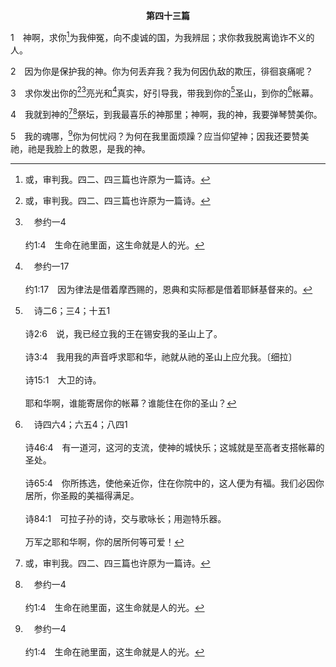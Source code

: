 <p style="text-align:center;font-weight:bold;">第四十三篇</p>

1　神啊，求你[^1]为我伸冤，向不虔诚的国，为我辨屈；求你救我脱离诡诈不义的人。

[^1]:或，审判我。四二、四三篇也许原为一篇诗。

2　因为你是保护我的神。你为何丢弃我？我为何因仇敌的欺压，徘徊哀痛呢？

3　求你发出你的[^1][^a]亮光和[^b]真实，好引导我，带我到你的[^c]圣山，到你的[^d]帐幕。

[^1]:亮光和真实(实际)不是分开的东西，乃是一件东西的两面。真实是亮光的照耀，亮光是真实的源头(约壹一5～6与6注6末段)。当亮光照在我们身上，我们就接受真实，实际；当我们在交通中到神面前，我们就在亮光中。按照本节，神圣的亮光和神圣的真实，把神被掳的圣民引导到神的圣山和祂的帐幕那里；帐幕预表众地方召会。亮光和真实都在召会里(提前三15)。

[^a]:　参约一4<br><br>约1:4　生命在祂里面，这生命就是人的光。

[^b]:　参约一17<br><br>约1:17　因为律法是借着摩西赐的，恩典和实际都是借着耶稣基督来的。

[^c]:　诗二6；三4；十五1<br><br>诗2:6　说，我已经立我的王在锡安我的圣山上了。<br><br>诗3:4　我用我的声音呼求耶和华，祂就从祂的圣山上应允我。〔细拉〕<br><br>诗15:1　大卫的诗。<br><br>耶和华啊，谁能寄居你的帐幕？谁能住在你的圣山？

[^d]:　诗四六4；六五4；八四1<br><br>诗46:4　有一道河，这河的支流，使神的城快乐；这城就是至高者支搭帐幕的圣处。<br><br>诗65:4　你所拣选，使他亲近你，住在你院中的，这人便为有福。我们必因你居所，你圣殿的美福得满足。<br><br>诗84:1　可拉子孙的诗，交与歌咏长；用迦特乐器。<br><br>万军之耶和华啊，你的居所何等可爱！

4　我就到神的[^1][^a]祭坛，到我最喜乐的神那里；神啊，我的神，我要弹琴赞美你。

[^1]:写四二～四四篇的诗人，是在被掳中爱神的人(四二6)。他们切慕神、渴想神(四二1～2)，并渴望回到耶路撒冷，上锡安山而到达祭坛。这样，他们就能进到殿里，与他们最喜乐的神相会。这就是为什么他们求神赐给他们亮光和真实(3)，使他们知道如何从被掳得释放，而回到神的居所。

[^a]:　申十二27；二六4；尼十34；诗六六13～15；一一六17～19<br><br>申12:27　你的燔祭，连肉带血，都要献在耶和华你神的坛上；至于你别的祭，血要倒在耶和华你神的坛上，肉你可以吃。<br><br>申26:4　祭司就要从你手里取过筐子来，放在耶和华你神的坛前。<br><br>尼10:34　我们祭司、利未人和百姓都为奉献木柴掣签，以便年年按着宗族，定期将木柴奉到我们神的殿里，照着律法上所写的，烧在耶和华我们神的坛上；<br><br>诗66:13　我要凭燔祭进入你的殿；我要向你还我的愿，<br><br>诗66:14　就是在急难时我嘴唇所发的，口中所许的。<br><br>诗66:15　我要把肥畜作燔祭，连同公羊的香气献给你；我要把公牛连同山羊献上。〔细拉〕<br><br>诗116:17　我要将感谢祭献给你，又要呼求耶和华的名。<br><br>诗116:18　哦，我要在祂众民面前，向耶和华还我的愿；<br><br>诗116:19　我要在耶和华殿的院内，耶路撒冷啊，就是在你中间，还我的愿。阿利路亚。

5　我的魂哪，[^a]你为何忧闷？为何在我里面烦躁？应当仰望神；因我还要赞美祂，祂是我脸上的救恩，是我的神。

[^a]:　诗四二11<br><br>诗42:11　我的魂哪，你为何忧闷？为何在我里面烦躁？应当仰望神；因我还要赞美祂，祂是我脸上的救恩，是我的神。


